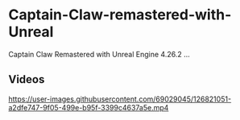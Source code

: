 # Captain-Claw-remastered-with-Unreal
Captain Claw Remastered with Unreal Engine 4.26.2 ...

## Videos

https://user-images.githubusercontent.com/69029045/126821051-a2dfe747-9f05-499e-b95f-3399c4637a5e.mp4


